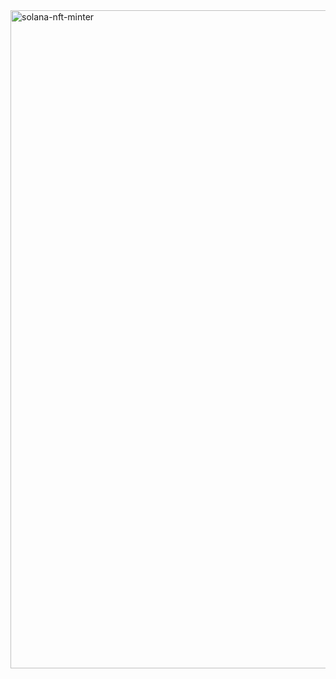 <img width="1053" alt="solana-nft-minter" src="https://user-images.githubusercontent.com/15834299/202888114-4b3ed5e5-1423-4f62-9a04-665219785bef.png">
